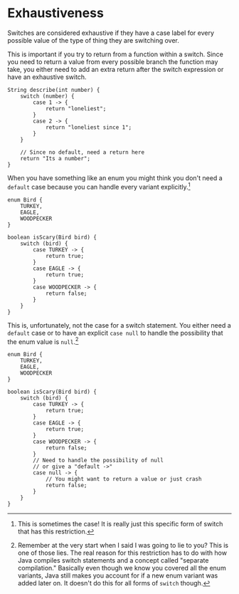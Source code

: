 # Exhaustiveness

Switches are considered exhaustive if they have a case label for every possible value
of the type of thing they are switching over.

This is important if you try to return from a function within a switch. Since you need to
return a value from every possible branch the function may take, you either need to add an
extra return after the switch expression or have an exhaustive switch.

```java,no_run
String describe(int number) {
    switch (number) {
        case 1 -> {
            return "loneliest";
        }
        case 2 -> {
            return "loneliest since 1";
        }
    }

    // Since no default, need a return here
    return "Its a number";
}
```

When you have something like an enum you might think you don't need a `default` case
because you can handle every variant explicitly.[^sometimes]

```java,no_run,does_not_compile
enum Bird {
    TURKEY,
    EAGLE,
    WOODPECKER
}

boolean isScary(Bird bird) {
    switch (bird) {
        case TURKEY -> {
            return true;
        }
        case EAGLE -> {
            return true;
        }
        case WOODPECKER -> {
            return false;
        }
    }
}
```

This is, unfortunately, not the case for a switch statement. 
You either need a `default` case or to have an explicit `case null` to handle the
possibility that the enum value is `null`.[^lies]

```java,no_run,does_not_compile
enum Bird {
    TURKEY,
    EAGLE,
    WOODPECKER
}

boolean isScary(Bird bird) {
    switch (bird) {
        case TURKEY -> {
            return true;
        }
        case EAGLE -> {
            return true;
        }
        case WOODPECKER -> {
            return false;
        }
        // Need to handle the possibility of null
        // or give a "default ->"
        case null -> {
            // You might want to return a value or just crash
            return false;
        }
    }
}
```

[^sometimes]: This is sometimes the case! It is really just this specific form of switch that has this restriction.

[^lies]: Remember at the very start when I said I was going to lie to you? This is one of those lies. The real reason for this restriction has to do with how Java compiles switch statements and a concept called "separate compilation." Basically
even though we know you covered all the enum variants, Java still makes you account for if a new enum variant was added later on. It doesn't do this for all forms of `switch` though.